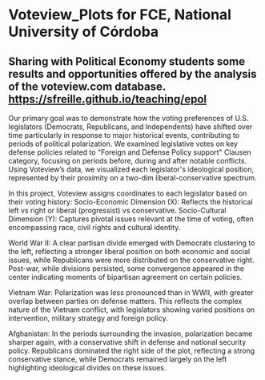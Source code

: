 # Voteview_Plots for FCE, National University of Córdoba #
 Sharing with Political Economy students some results and opportunities offered by the analysis of the voteview.com database. https://sfreille.github.io/teaching/epol
 ----------------------------------------------------------------------------------------------------------------------------
Our primary goal was to demonstrate how the voting preferences of U.S. legislators (Democrats, Republicans, and Independents) have shifted over time particularly in response to major historical events, contributing to periods of political polarization. We examined legislative votes on key defense policies related to "Foreign and Defense Policy support" Clausen category, focusing on periods before, during and after notable conflicts. Using Voteview’s data, we visualized each legislator's ideological position, represented by their proximity on a two-dim liberal-conservative spectrum.

In this project, Voteview assigns coordinates to each legislator based on their voting history:
Socio-Economic Dimension (X): Reflects the historical left vs right or liberal (progressist) vs conservative.
Socio-Cultural Dimension (Y): Captures pivotal issues relevant at the time of voting, often encompassing race, civil rights and cultural identity.

World War II:
A clear partisan divide emerged with Democrats clustering to the left, reflecting a stronger liberal position on both economic and social issues, while Republicans were more distributed on the conservative right. Post-war, while divisions persisted, some convergence appeared in the center indicating moments of bipartisan agreement on certain policies.

Vietnam War:
Polarization was less pronounced than in WWII, with greater overlap between parties on defense matters. This reflects the complex nature of the Vietnam conflict, with legislators showing varied positions on intervention, military strategy and foreign policy.

Afghanistan:
In the periods surrounding the invasion, polarization became sharper again, with a conservative shift in defense and national security policy. Republicans dominated the right side of the plot, reflecting a strong conservative stance, while Democrats remained largely on the left highlighting ideological divides on these issues.
